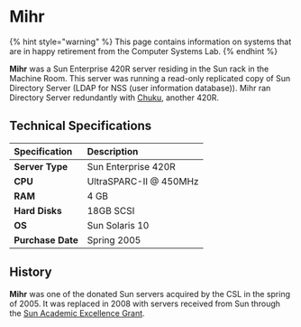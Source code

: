 # Mihr

{% hint style="warning" %}
This page contains information on systems that are in happy retirement from the Computer Systems Lab.
{% endhint %}

**Mihr** was a Sun Enterprise 420R server residing in the Sun rack in the Machine Room. This server was running a read-only replicated copy of Sun Directory Server \(LDAP for NSS \(user information database\)\). Mihr ran Directory Server redundantly with [Chuku](chuku.md), another 420R.

## Technical Specifications

| Specification | Description |
| :--- | :--- |
| **Server Type** | Sun Enterprise 420R |
| **CPU** | UltraSPARC-II @ 450MHz |
| **RAM** | 4 GB |
| **Hard Disks** | 18GB SCSI |
| **OS** | Sun Solaris 10 |
| **Purchase Date** | Spring 2005 |

## History

**Mihr** was one of the donated Sun servers acquired by the CSL in the spring of 2005. It was replaced in 2008 with servers received from Sun through the [Sun Academic Excellence Grant](../history/2008-sun-aeg.md).

